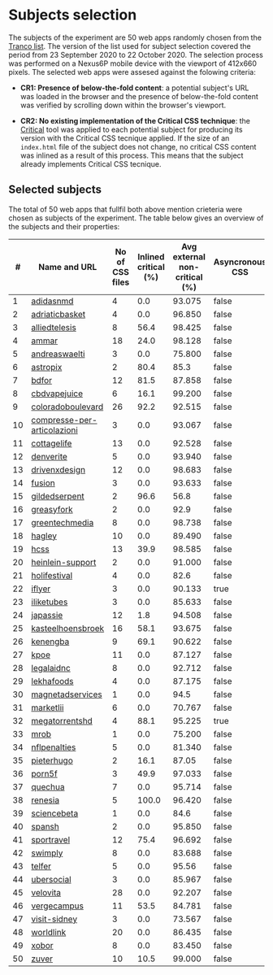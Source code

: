 # Subjects selection

The subjects of the experiment are 50 web apps randomly chosen from the [Tranco list](https://tranco-list.eu/). The version of the list used for subject selection
covered the period from 23 September 2020 to 22 October 2020. The selection process was performed on a Nexus6P mobile device with the viewport of 412x660 pixels. 
The selected web apps were assesed against the folowing criteria:

- **CR1: Presence of below-the-fold content**: a potential subject's URL was loaded in the browser and the presence of below-the-fold content was verified by 
scrolling down within the browser's viewport.

- **CR2: No existing implementation of the Critical CSS technique**: the [Critical](https://github.com/addyosmani/critical) tool was applied to each potential 
subject for producing its version with the Critical CSS tecnique applied. If the size of an `index.html` file of the subject does not change, no critical CSS content
was inlined as a result of this process. This means that the subject already implements Critical CSS tecnique.

## Selected subjects

The total of 50 web apps that fullfil both above mention crieteria were chosen as subjects of the experiment. The table below gives an overview of the subjects and
their properties:

| # | Name and URL | No of CSS files | Inlined critical (%) | Avg external non-critical (%) | Asyncronous CSS | Browser
|---|---|---|---|---|---|---|
| 1 | [adidasnmd](http://www.adidasnmd.us/) | 4 | 0.0 | 93.075 | false | firefox |
| 2 | [adriaticbasket](http://www.adriaticbasket.info/) | 4 | 0.0 | 96.850 | false | firefox |
| 3 | [alliedtelesis](https://www.alliedtelesis.com/en) | 8 | 56.4 | 98.425 | false | chrome |
| 4 | [ammar](https://ammar.cloud/) | 18 | 24.0 | 98.128 | false | firefox |
| 5 | [andreaswaelti](http://andreaswaelti.com/) | 3 | 0.0 | 75.800 | false | chrome |
| 6 | [astropix](https://astropix.com/) | 2 | 80.4 | 85.3 | false | chrome |
| 7 | [bdfor](https://bdfor.com/) | 12 | 81.5 | 87.858 | false | chrome |
| 8 | [cbdvapejuice](https://cbdvapejuice.net/) | 6 | 16.1 | 99.200 | false | firefox |
| 9 | [coloradoboulevard](https://www.coloradoboulevard.net/) | 26 | 92.2 | 92.515 | false | chrome |
| 10 | [compresse-per-articolazioni](http://compresse-per-articolazioni.eu/) | 3 | 0.0 | 93.067 | false | firefox |
| 11 | [cottagelife](https://cottagelife.com/) | 13 | 0.0 | 92.528 | false | firefox |
| 12 | [denverite](https://denverite.com/) | 5 | 0.0 | 93.940 | false | chrome
| 13 | [drivenxdesign](https://drivenxdesign.com/d100/) | 12 | 0.0 | 98.683 | false | chrome |
| 14 | [fusion](https://www.fusion.org/) | 3 | 0.0 | 93.633 | false | firefox |
| 15 | [gildedserpent](http://gildedserpent.com/) | 2 | 96.6 | 56.8 | false | firefox |
| 16 | [greasyfork](https://greasyfork.org/en) | 2 | 0.0 | 92.9 | false | firefox |
| 17 | [greentechmedia](https://www.greentechmedia.com/) | 8 | 0.0 | 98.738 | false | firefox
| 18 | [hagley](https://www.hagley.org/) | 10 | 0.0 | 89.490 | false | firefox
| 19 | [hcss](https://www.hcss.com/) | 13 | 39.9 | 98.585 | false | firefox
| 20 | [heinlein-support](https://heinlein-support.de/) | 2 | 0.0 | 91.000 | false | chrome
| 21 | [holifestival](https://www.holifestival.org/) | 4 | 0.0 | 82.6 | false | firefox
| 22 | [iflyer](https://iflyer.tv/) | 3 | 0.0 | 90.133 | true | firefox
| 23 | [iliketubes](http://www.iliketubes.com/en/) | 3 | 0.0 | 85.633 | false | firefox
| 24 | [japassie](http://japassie.com/) | 12 | 1.8 | 94.508 | false | chrome
| 25 | [kasteelhoensbroek](https://www.kasteelhoensbroek.nl/) | 16 | 58.1 | 93.675 | false | chrome
| 26 | [kenengba](https://kenengba.com/) | 9 | 69.1 | 90.622 | false | firefox |
| 27 | [kpoe](http://kpoe.at/) | 11 | 0.0 | 87.127 | false |  |
| 28 | [legalaidnc](https://legalaidnc.org/) | 8 | 0.0 | 92.712 | false | |
| 29 | [lekhafoods](https://www.lekhafoods.com/) | 4 | 0.0 | 87.175 | false | |
| 30 | [magnetadservices](https://magnetadservices.com/) | 1 | 0.0 | 94.5 | false | |
| 31 | [marketlii](http://marketlii.com/) | 6 | 0.0 | 70.767 | false | |
| 32 | [megatorrentshd](https://megatorrentshd.biz/) | 4 | 88.1 | 95.225 | true | |
| 33 | [mrob](http://mrob.com/) | 1 | 0.0 | 75.200 | false | |
| 34 | [nflpenalties](https://www.nflpenalties.com/) | 5 | 0.0 | 81.340 | false | |
| 35 | [pieterhugo](https://pieterhugo.com/) | 2 | 16.1 | 87.05 | false | |
| 36 | [porn5f](https://www.porn5f.com/) | 3 | 49.9 | 97.033 | false | |
| 37 | [quechua](https://www.quechua.com/) | 7 | 0.0 | 95.714 | false | |
| 38 | [renesia](https://www.renesia.com/) | 5 | 100.0 | 96.420 | false | |
| 39 | [sciencebeta](https://sciencebeta.com/) | 1 | 0.0 | 84.6 | false | |
| 40 | [spansh](https://spansh.co.uk/plotter) | 2 | 0.0 | 95.850 | false | |
| 41 | [sportravel](https://sportravel.es/) | 12 | 75.4 | 96.692 | false | |
| 42 | [swimply](https://swimply.com/) | 8 | 0.0 | 83.688 | false | |
| 43 | [telfer](https://telfer.ru/) | 5 | 0.0 | 95.56 | false | |
| 44 | [ubersocial](https://ubersocial.com/) | 3 | 0.0 | 85.967 | false | |
| 45 | [velovita](https://velovita.com/) | 28 | 0.0 | 92.207 | false | |
| 46 | [vergecampus](https://vergecampus.com/) | 11 | 53.5 | 84.781 | false | |
| 47 | [visit-sidney](https://visit-sidney.com) | 3 | 0.0 | 73.567 | false | |
| 48 | [worldlink](https://worldlink.com.np/) | 20 | 0.0 | 86.435 | false | |
| 49 | [xobor](http://xobor.com/) | 8 | 0.0 | 83.450 | false | |
| 50 | [zuver](https://zuver.net.au/) | 10 | 10.5 | 99.000 | false | |

